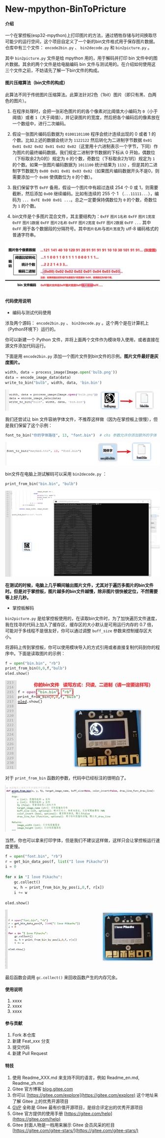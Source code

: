 # New-mpython-BinToPricture

#### 介绍
一个在掌控板(esp32-mpython)上打印图片的方法，通过牺牲存储与时间换取尽可能少的运行空间，这个项目自定义了一个新的bin文件格式用于保存图片数据。仓库中有三个文件： `encode2bin.py` 、 `bin2decode.py` 和 `bin2picture.py` 。

其中 `bin2picture.py` 文件是给 mpython 用的，用于解码并打印 bin 文件中的图片数据。其余的两个文件是给电脑编码 bin 文件与测试用的。在介绍如何使用这三个文件之前，不妨请先了解一下bin文件的构成。

#### 图片压缩算法（bin文件的构成）
此算法不同于传统图片压缩算法。此算法针对2色（1bit）图片（即只有黑、白两色的图片）。

1. 在程序处理时，会把一张彩色图片的的各个像素对比阈值大小编码为 `0`（小于阈值）或者 `1`（大于阈值），并记录图片的宽度，然后把各个编码后的像素放在一个数组中，进行二次编码。

2. 假设一张图片编码后数据为 `01001101100` 程序会统计连续出现的 0 或者 1 的个数。比如上述的数据会统计为 `1122122` 然后转化为二进制字节数据 `0x01 0x01 0x02 0x02 0x01 0x02 0x02`（这里用十六进制表示一个字节，下同）作为图片的最终编码数据。我们规定二进制字节数据的下标从 0 开始，偶数位（下标取余2为0的）规定为 `0` 的个数，奇数位（下标取余2为1的）规定为 `1` 的个数。如果一张图片编码数据为 `1011100` 统计结果为 `1132` ，但是其的二进制字节数据为 `0x00 0x01 0x01 0x03 0x02`（如果图片编码数据开头不是0，则需要添加一个 `0x00` 使偶数位为 `0` 的个数）。

3. 我们保留字节 `0xFF` 备用，假设一个图片中有超过连续 254 个 0 或 1，则需要截断，然后添加 `0x00` 继续编码。比如有连续的 255 个 1 （`...11111...`），编码为 `... 0xFE 0x00 0x01 ...`。总之一定要保持偶数位为 `0` 的个数，奇数位为 `1` 的个数。

4. bin文件是个多图片混合文件，其主要结构为：`0xFF` `图片1名称` `0xFF` `图片1宽度` `0xFF` `图片1数据` `0xFF` `图片2名称` `0xFF` `图片2宽度` `0xFF` `图片2数据` `0xFF` `...` 其中 `0xFF` 用于各个数据段的分隔符号。其中`图片名称`与`图片宽度`为 utf-8 编码格式的普通字符串。

![输入图片说明](IMAGES/image1.png)

#### 代码使用说明

+ 编码与测试代码使用

涉及两个源码： `encode2bin.py` 、 `bin2decode.py` 。这个两个是在计算机上（Python环境下）运行的。

你可以新建一个 Python 文件，并将上面两个文件作为模块导入使用，或者直接在源文件添加代码运行。

下面是用 `encode2bin.py` 添加一个图片文件到bin文件的示例。**图片文件最好是灰度图片。**

```python
width, data = process_image(Image.open('bulb.png'))
data = encode_image_data(data)
write_to_bin("bulb", width, data, 'bin.bin')
```

![输入图片说明](IMAGES/image2.png)

我们还尝试让 bin 文件容纳字体文件，不推荐这样做（因为在掌控板上很慢），但是我们保留了这个示例：

```python
font_to_bin("你的字体路径", 13, "font.bin")  # chs 参数允许你添加额外的字体
```

![输入图片说明](IMAGES/image3.png)

bin文件在电脑上测试解码可以采用 `bin2decode.py` ：

```python
print_from_bin("bin.bin", "bulb")
```

![输入图片说明](IMAGES/image4.png)

**在测试的时候，电脑上几乎瞬间输出图片文件，尤其对于遍历多图片的bin文件时。但是对于掌控板，图片越多的bin文件越慢，除非图片很快被定位，不然需要等上好几秒。**

+ 掌控板解码

`bin2picture.py` 是给掌控板使用的，在读取bin文件时，为了加快遍历文件速度，我在找寻的代码上加入了缓存区，缓存区的大小默认是可用运行内存的 0.7 倍，可能对于多线程不是很友好，你可以通过调整 `buff_size` 参数来控制缓存区大小。

将源码上传到掌控板，你可以使用模块导入的方式引用或者直接复制代码到你的程序中。下面是读取图片的示例：

```python
f = open("bin.bin", "rb")
print_from_bin(0,0,f,"bulb")
oled.show()
```

![输入图片说明](IMAGES/image5.png)

对于 `print_from_bin` 函数的参数，代码中已经标注的很明白了。

![输入图片说明](IMAGES/image6.png)

当然，你也可以拿来打印字体，但是我们不建议这样做，这样只会让掌控板运行速度更慢。

```python
f = open("font.bin", "rb")
r = get_bin_data_pos(f, list("I love Pikachu"))
i = 0

for x in "I love Pikachu":
    gc.collect()
    w, h = print_from_bin_by_pos(i,0,f, r[x])
    i += w

oled.show()
```

![输入图片说明](IMAGES/image7.png)

最后函数会调用 `gc.collect()` 来回收函数产生的内存冗余。



#### 使用说明

1.  xxxx
2.  xxxx
3.  xxxx

#### 参与贡献

1.  Fork 本仓库
2.  新建 Feat_xxx 分支
3.  提交代码
4.  新建 Pull Request


#### 特技

1.  使用 Readme\_XXX.md 来支持不同的语言，例如 Readme\_en.md, Readme\_zh.md
2.  Gitee 官方博客 [blog.gitee.com](https://blog.gitee.com)
3.  你可以 [https://gitee.com/explore](https://gitee.com/explore) 这个地址来了解 Gitee 上的优秀开源项目
4.  [GVP](https://gitee.com/gvp) 全称是 Gitee 最有价值开源项目，是综合评定出的优秀开源项目
5.  Gitee 官方提供的使用手册 [https://gitee.com/help](https://gitee.com/help)
6.  Gitee 封面人物是一档用来展示 Gitee 会员风采的栏目 [https://gitee.com/gitee-stars/](https://gitee.com/gitee-stars/)
